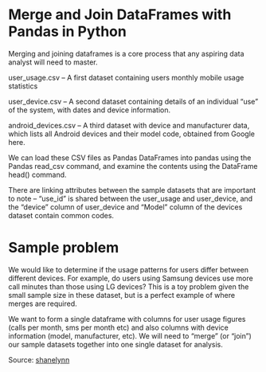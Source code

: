 # Merge and Join DataFrames with Pandas in Python

Merging and joining dataframes is a core process that any aspiring data analyst will need to master.


user_usage.csv – A first dataset containing users monthly mobile usage
                 statistics

user_device.csv – A second dataset containing details of an individual
                  “use” of the system, with dates and device information.

android_devices.csv – A third dataset with device and manufacturer data,
                      which lists all Android devices and their model code, obtained from Google here.

We can load these CSV files as Pandas DataFrames into pandas using the Pandas read_csv command, and examine the contents using the DataFrame head() command.

There are linking attributes between the sample datasets that are important to note – “use_id” is shared between the user_usage and user_device, and the “device” column of user_device and “Model” column of the devices dataset contain common codes.

# Sample problem              

We would like to determine if the usage patterns for users differ between different devices. For example, do users using Samsung devices use more call minutes than those using LG devices? This is a toy problem given the small sample size in these dataset, but is a perfect example of where merges are required.

We want to form a single dataframe with columns for user usage figures (calls per month, sms per month etc) and also columns with device information (model, manufacturer, etc). We will need to “merge” (or “join”) our sample datasets together into one single dataset for analysis.





Source: [shanelynn](https://www.shanelynn.ie/merge-join-dataframes-python-pandas-index-1/)        
